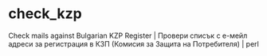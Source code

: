 # check_kzp
Check mails against Bulgarian KZP Register | Провери списък с е-мейл адреси за регистрация в КЗП (Комисия за Защита на Потребителя) | perl
